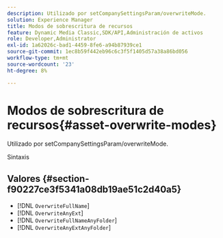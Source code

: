 ```yaml
---
description: Utilizado por setCompanySettingsParam/overwriteMode.
solution: Experience Manager
title: Modos de sobrescritura de recursos
feature: Dynamic Media Classic,SDK/API,Administración de activos
role: Developer,Administrator
exl-id: 1a62026c-bad1-4459-8fe6-a94b87939ce1
source-git-commit: 1ec8b59f442eb96c6c3f5f1405d57a38a86bd056
workflow-type: tm+mt
source-wordcount: '23'
ht-degree: 8%

---
```


# Modos de sobrescritura de recursos{#asset-overwrite-modes}

Utilizado por setCompanySettingsParam/overwriteMode.

Sintaxis

## Valores {#section-f90227ce3f5341a08db19ae51c2d40a5}

* [!DNL `OverwriteFullName`]
* [!DNL `OverwriteAnyExt`]
* [!DNL `OverwriteFullNameAnyFolder`]
* [!DNL `OverwriteAnyExtAnyFolder`]
